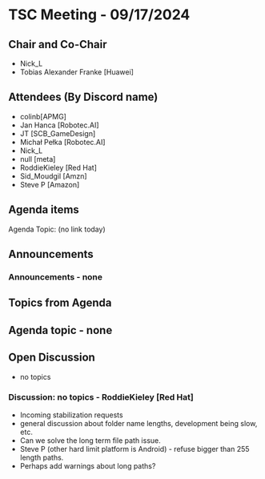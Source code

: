 # TSC Meeting - 09/17/2024

## Chair and Co-Chair
* Nick_L
* Tobias Alexander Franke [Huawei]

## Attendees (By Discord name)
* colinb[APMG]
* Jan Hanca [Robotec.AI]
* JT [SCB_GameDesign]
* Michał Pełka [Robotec.AI]
* Nick_L
* null [meta]
* RoddieKieley [Red Hat]
* Sid_Moudgil [Amzn]
* Steve P [Amazon]

## Agenda items
Agenda Topic: (no link today)

## Announcements

### Announcements - none

## Topics from Agenda

## Agenda topic - none

## Open Discussion
* no topics

### Discussion: no topics - RoddieKieley [Red Hat]
* Incoming stabilization requests
* general discussion about folder name lengths, development being slow, etc.
* Can we solve the long term file path issue.
* Steve P (other hard limit platform is Android) - refuse bigger than 255 length paths.
* Perhaps add warnings about long paths?



